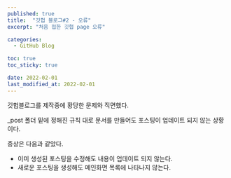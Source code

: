 ```yaml
---
published: true
title:  "깃헙 블로그#2 - 오류"
excerpt: "처음 접한 깃헙 page 오류"

categories:
  - GitHub Blog

toc: true
toc_sticky: true

date: 2022-02-01
last_modified_at: 2022-02-01
---
```



깃헙블로그를 제작중에 황당한 문제와 직면했다. 

_post 폴더 밑에 정해진 규칙 대로 문서를 만들어도 포스팅이 업데이트 되지 않는 상황이다.

증상은 다음과 같았다.

- 이미 생성된 포스팅을 수정해도 내용이 업데이트 되지 않는다.
- 새로운 포스팅을 생성해도 메인화면 목록에 나타나지 않는다.


